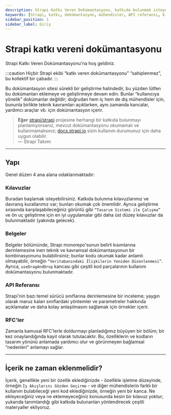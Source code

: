 ```yaml
---
description: Strapi Katkı Veren Dokümantasyonu, katkıda bulunmak isteyen mühendisler için detaylı bilgiler sunmaktadır. Bu dökümanlar, Strapi'nin teknik kavramlarını ve geliştirici kılavuzlarını içerir.
keywords: [Strapi, katkı, dokümantasyon, mühendisler, API referansı, kılavuzlar]
sidebar_position: 1
sidebar_label: Giriş
---
```


# Strapi katkı vereni dokümantasyonu

Strapi Katkı Veren Dokümantasyonu'na hoş geldiniz.

:::caution
Hiçbir Strapi ekibi “katkı veren dokümantasyonu” “sahiplenmez”, bu kollektif bir çabadır.
:::

Bu dokümantasyon sitesi sürekli bir geliştirme halindedir, bu yüzden lütfen bu dokümanları eklemeye ve geliştirmeye devam edin. Bunlar “kullanıcıya yönelik” dokümanlar değildir; doğrudan hem iç hem de dış mühendisler için, bununla birlikte teknik kavramları açıklarken, aynı zamanda kancalar, yardımcı araçlar vb. için dokümantasyon içerir.

> **Eğer** [strapi/strapi](https://github.com/strapi/strapi) projesine herhangi bir katkıda bulunmayı planlamıyorsanız, mevcut dokümantasyonu okumamalı ve kullanmamalısınız; [docs.strapi.io](https://docs.strapi.io) sizin kullanım durumunuz için daha uygun olabilir.  
> — Strapi Takımı

---

## Yapı

Genel düzen 4 ana alana odaklanmaktadır:

### Kılavuzlar

Buradan başlamak isteyebilirsiniz. Katkıda bulunma kılavuzlarımız ve davranış kurallarımız var; bunları okumak çok önemlidir. Ayrıca geliştirme sırasında karşılaşabileceğiniz görüntü gibi `“Tasarım Sistemi ile Çalışma”` ve ön uç geliştirme için en iyi uygulamalar gibi daha üst düzey kılavuzlar da bulunmaktadır (yakında gelecek).

### Belgeler

Belgeler bölümünde, Strapi monorepo'sunun belirli kısımlarına derinlemesine inen teknik ve kavramsal dokümantasyonun bir kombinasyonunu bulabilirsiniz; bunlar kodu okumak kadar anlamlı olmayabilir, örneğin `“Veritabanındaki İlişkilerin Yeniden Düzenlenmesi”`. Ayrıca, `useDragAndDrop` kancası gibi çeşitli kod parçalarının kullanım dokümantasyonu bulunmaktadır.

### API Referansı

Strapi'nin bazı temel sürücü sınıflarına derinlemesine bir inceleme; yaygın olarak maruz kalan sınıflardaki yöntemler ve parametreler hakkında açıklamalar ve daha kolay anlaşılmasını sağlamak için örnekler içerir.

### RFC'ler

Zamanla kamusal RFC'lerle doldurmayı planladığımız büyüyen bir bölüm; bir kez onaylandığında kayıt olarak tutulacaktır. Bu, özelliklerin ve kodların tasarım yönünü anlamada yardımcı olur ve görünmeyen bağlamsal “nedenleri” anlamayı sağlar.

---

## İçerik ne zaman eklenmelidir?

İçerik, genellikle yeni bir özellik eklediğinizde - özellikle işletme düzeyinde, örneğin `İş Akışlarını Gözden Geçirme` - ve diğer mühendislerin farklı bir kullanım bulabileceği yeni kod eklediğinizde, örneğin yeni bir kanca. Ne ekleyeceğiniz veya ne eklemeyeceğiniz konusunda kesin bir kılavuz yoktur; yukarıda tanımlandığı gibi katkıda bulunanları yönlendirecek çeşitli materyaller ekliyoruz.